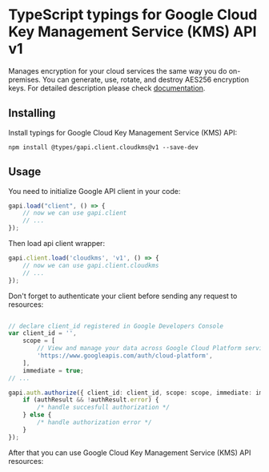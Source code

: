 # TypeScript typings for Google Cloud Key Management Service (KMS) API v1
Manages encryption for your cloud services the same way you do on-premises. You can generate, use, rotate, and destroy AES256 encryption keys.
For detailed description please check [documentation](https://cloud.google.com/kms/).

## Installing

Install typings for Google Cloud Key Management Service (KMS) API:
```
npm install @types/gapi.client.cloudkms@v1 --save-dev
```

## Usage

You need to initialize Google API client in your code:
```typescript
gapi.load("client", () => { 
    // now we can use gapi.client
    // ... 
});
```

Then load api client wrapper:
```typescript
gapi.client.load('cloudkms', 'v1', () => {
    // now we can use gapi.client.cloudkms
    // ... 
});
```

Don't forget to authenticate your client before sending any request to resources:
```typescript

// declare client_id registered in Google Developers Console
var client_id = '',
    scope = [     
        // View and manage your data across Google Cloud Platform services
        'https://www.googleapis.com/auth/cloud-platform',
    ],
    immediate = true;
// ...

gapi.auth.authorize({ client_id: client_id, scope: scope, immediate: immediate }, authResult => {
    if (authResult && !authResult.error) {
        /* handle succesfull authorization */
    } else {
        /* handle authorization error */
    }
});            
```

After that you can use Google Cloud Key Management Service (KMS) API resources:

```typescript
```